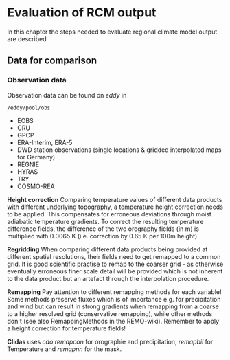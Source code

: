 # **Evaluation of RCM output**

In this chapter the steps needed to evaluate regional climate model output are described

## Data for comparison

### Observation data
Observation data can be found on _eddy_ in

    /eddy/pool/obs

 * EOBS
 * CRU
 * GPCP
 * ERA-Interim, ERA-5
 * DWD station observations (single locations & gridded interpolated maps for Germany)
 * REGNIE
 * HYRAS
 * TRY
 * COSMO-REA

**Height correction** 
Comparing temperature values of different data products with 
different underlying topography, a temperature height correction needs to be applied. 
This compensates for erroneous deviations through moist adiabatic temperature gradients. 
To correct the resulting temperature difference fields, the difference of the 
two orography fields (in m) is multiplied with 0.0065 K (i.e. correction by 0.65 K 
per 100m height).

**Regridding** 
When comparing different data products being provided at different spatial resolutions, 
their fields need to get remapped to a common grid. It is good scientific practise to
remap to the coarser grid - as otherwise eventually erroneous finer scale detail will 
be provided which is not inherent to the data product but an artefact through the 
interpolation procedure. 

**Remapping** Pay attention to different remapping methods for each variable! Some methods preserve
fluxes which is of importance e.g. for precipitation and wind but can result in 
strong gradients when remapping from a coarse to a higher resolved grid 
(conservative remapping), while other methods don't (see also RemappingMethods in the REMO-wiki). 
Remember to apply a height correction for temperature fields!

**Clidas** uses *cdo remapcon* for orographie and precipitation, 
*remapbil* for Temperature and *remapnn* for the mask.
